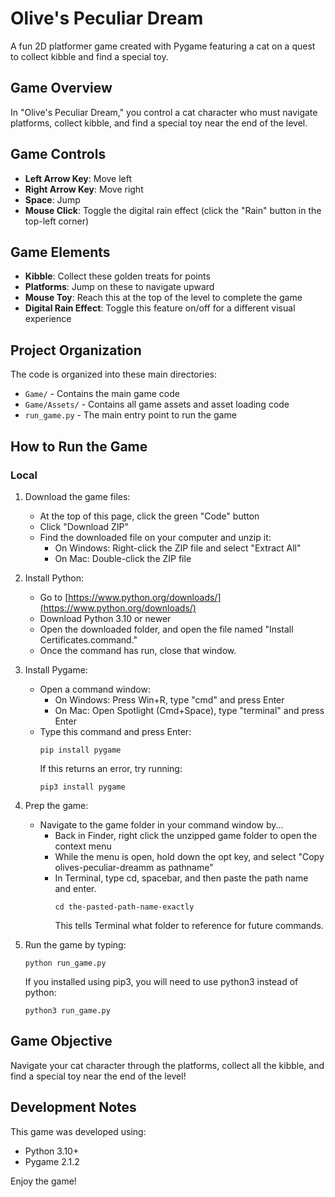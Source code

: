 
# Olive's Peculiar Dream

A fun 2D platformer game created with Pygame featuring a cat on a quest to collect kibble and find a special toy.

## Game Overview

In "Olive's Peculiar Dream," you control a cat character who must navigate platforms, collect kibble, and find a special toy near the end of the level.

## Game Controls

- **Left Arrow Key**: Move left
- **Right Arrow Key**: Move right  
- **Space**: Jump
- **Mouse Click**: Toggle the digital rain effect (click the "Rain" button in the top-left corner)

## Game Elements

- **Kibble**: Collect these golden treats for points
- **Platforms**: Jump on these to navigate upward
- **Mouse Toy**: Reach this at the top of the level to complete the game
- **Digital Rain Effect**: Toggle this feature on/off for a different visual experience

## Project Organization

The code is organized into these main directories:
- `Game/` - Contains the main game code
- `Game/Assets/` - Contains all game assets and asset loading code
- `run_game.py` - The main entry point to run the game

## How to Run the Game

### Local

1. Download the game files:
   - At the top of this page, click the green "Code" button
   - Click "Download ZIP"
   - Find the downloaded file on your computer and unzip it:
     - On Windows: Right-click the ZIP file and select "Extract All"
     - On Mac: Double-click the ZIP file

2. Install Python:
   - Go to [https://www.python.org/downloads/](https://www.python.org/downloads/)
   - Download Python 3.10 or newer
   - Open the downloaded folder, and open the file named "Install Certificates.command."
   - Once the command has run, close that window.

3. Install Pygame:
   - Open a command window:
     - On Windows: Press Win+R, type "cmd" and press Enter
     - On Mac: Open Spotlight (Cmd+Space), type "terminal" and press Enter
   - Type this command and press Enter:
     ```
     pip install pygame
     ```
     If this returns an error, try running:
     ```
     pip3 install pygame
     ```

4. Prep the game:
   - Navigate to the game folder in your command window by...
      - Back in Finder, right click the unzipped game folder to open the context menu
      - While the menu is open, hold down the opt key, and select "Copy olives-peculiar-dreamm as pathname"
      - In Terminal, type cd, spacebar, and then paste the path name and enter.
        ```
        cd the-pasted-path-name-exactly
        ```
        This tells Terminal what folder to reference for future commands.
5. Run the game by typing:
     ```
     python run_game.py
     ```
     If you installed using pip3, you will need to use python3 instead of python:
     ```
     python3 run_game.py
     ```

## Game Objective

Navigate your cat character through the platforms, collect all the kibble, and find a special toy near the end of the level!

## Development Notes

This game was developed using:
- Python 3.10+
- Pygame 2.1.2

Enjoy the game!
